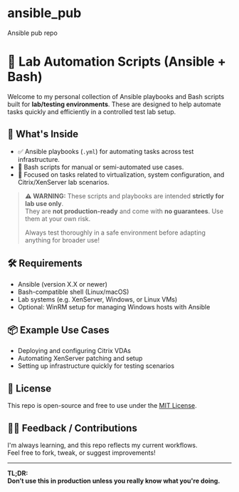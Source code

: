 # ansible_pub
Ansible pub repo
# 🧪 Lab Automation Scripts (Ansible + Bash)

Welcome to my personal collection of Ansible playbooks and Bash scripts built for **lab/testing environments**. These are designed to help automate tasks quickly and efficiently in a controlled test lab setup.

## 📁 What's Inside

- ✅ Ansible playbooks (`.yml`) for automating tasks across test infrastructure.
- 🐚 Bash scripts for manual or semi-automated use cases.
- 🔄 Focused on tasks related to virtualization, system configuration, and Citrix/XenServer lab scenarios.

> **⚠️ WARNING:**
> These scripts and playbooks are intended **strictly for lab use only**.  
> They are **not production-ready** and come with **no guarantees**. Use them at your own risk.
> 
> Always test thoroughly in a safe environment before adapting anything for broader use!

## 🛠 Requirements

- Ansible (version X.X or newer)
- Bash-compatible shell (Linux/macOS)
- Lab systems (e.g. XenServer, Windows, or Linux VMs)
- Optional: WinRM setup for managing Windows hosts with Ansible

## 📦 Example Use Cases

- Deploying and configuring Citrix VDAs
- Automating XenServer patching and setup
- Setting up infrastructure quickly for testing scenarios

## 🧾 License

This repo is open-source and free to use under the [MIT License](LICENSE).

## 🙋‍♂️ Feedback / Contributions

I'm always learning, and this repo reflects my current workflows.  
Feel free to fork, tweak, or suggest improvements!

---

**TL;DR:**  
**Don’t use this in production unless you really know what you're doing.**

